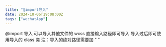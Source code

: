 ```yaml
---
title: "@import导入"
date: 2024-10-06T19:08:00Z
tags: ["wechatApp"]
---
```


@import 导入
可以导入其他文件的 wxss
直接输入路径即可导入
导入过后即可使用导入的 class 类
注：导入的绝对路径需要加 " "
